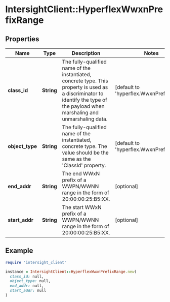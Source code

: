# IntersightClient::HyperflexWwxnPrefixRange

## Properties

| Name | Type | Description | Notes |
| ---- | ---- | ----------- | ----- |
| **class_id** | **String** | The fully-qualified name of the instantiated, concrete type. This property is used as a discriminator to identify the type of the payload when marshaling and unmarshaling data. | [default to &#39;hyperflex.WwxnPrefixRange&#39;] |
| **object_type** | **String** | The fully-qualified name of the instantiated, concrete type. The value should be the same as the &#39;ClassId&#39; property. | [default to &#39;hyperflex.WwxnPrefixRange&#39;] |
| **end_addr** | **String** | The end WWxN prefix of a WWPN/WWNN range in the form of 20:00:00:25:B5:XX. | [optional] |
| **start_addr** | **String** | The start WWxN prefix of a WWPN/WWNN range in the form of 20:00:00:25:B5:XX. | [optional] |

## Example

```ruby
require 'intersight_client'

instance = IntersightClient::HyperflexWwxnPrefixRange.new(
  class_id: null,
  object_type: null,
  end_addr: null,
  start_addr: null
)
```

